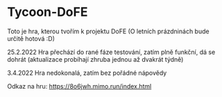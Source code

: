 # Tycoon-DoFE
Toto je hra, kterou tvořím k projektu DoFE (O letních prázdninách bude určitě hotová :D)

25.2.2022 Hra přechází do rané fáze testování, zatím plně funkční, dá se dohrát (aktualizace probíhají zhruba jednou až dvakrát týdně)

3.4.2022 Hra nedokonalá, zatím bez pořádné nápovědy

Odkaz na hru: https://8o6jwh.mimo.run/index.html

